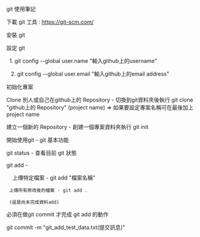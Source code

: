 git 使用筆記

下載 git 工具 : https://git-scm.com/

安裝 git 

設定 git

    1. git config --global user.name "輸入github上的username"
    
    2. git config --global user.email "輸入github上的email address"
    
初始化專案

Clone 別人或自己在github上的 Repository - 切換到git資料夾後執行 git clone "github上的 Repository" (project name) => 如果要設定專案名稱可在最後加上project name

建立一個新的 Repository - 創建一個專案資料夾執行 git init

開始使用git - git 基本功能

 git status - 查看目前 git 狀態
 
 git add - 
 
     上傳特定檔案 - git add "檔案名稱"
 
     上傳所有修改後的檔案 - git add .
 
     (這是尚未完成資料add)
 
 必須在做git commit 才完成 git add 的動作
 
 git commit -m "git_add_test_data.txt(提交訊息)"

